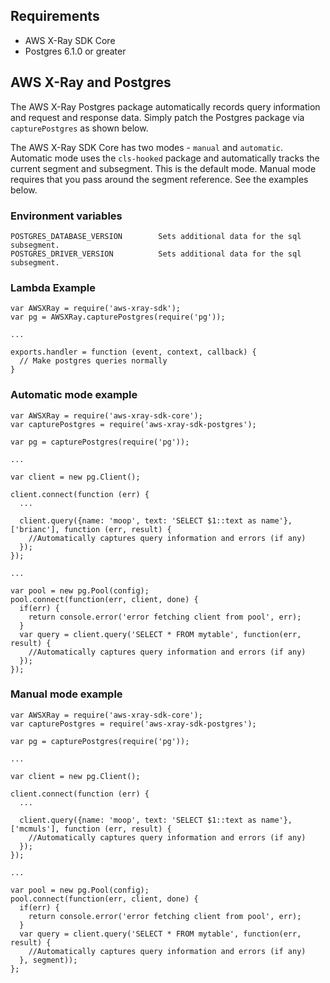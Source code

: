 
## Requirements

* AWS X-Ray SDK Core
* Postgres 6.1.0 or greater

## AWS X-Ray and Postgres

The AWS X-Ray Postgres package automatically records query information and request
and response data. Simply patch the Postgres package via `capturePostgres` as shown below.

The AWS X-Ray SDK Core has two modes - `manual` and `automatic`.
Automatic mode uses the `cls-hooked` package and automatically
tracks the current segment and subsegment. This is the default mode.
Manual mode requires that you pass around the segment reference. See the examples below.

### Environment variables

    POSTGRES_DATABASE_VERSION        Sets additional data for the sql subsegment.
    POSTGRES_DRIVER_VERSION          Sets additional data for the sql subsegment.

### Lambda Example
    var AWSXRay = require('aws-xray-sdk');
    var pg = AWSXRay.capturePostgres(require('pg'));

    ...

    exports.handler = function (event, context, callback) {
      // Make postgres queries normally
    }

### Automatic mode example

    var AWSXRay = require('aws-xray-sdk-core');
    var capturePostgres = require('aws-xray-sdk-postgres');

    var pg = capturePostgres(require('pg'));

    ...

    var client = new pg.Client();

    client.connect(function (err) {
      ...

      client.query({name: 'moop', text: 'SELECT $1::text as name'}, ['brianc'], function (err, result) {
        //Automatically captures query information and errors (if any)
      });
    });

    ...

    var pool = new pg.Pool(config);
    pool.connect(function(err, client, done) {
      if(err) {
        return console.error('error fetching client from pool', err);
      }
      var query = client.query('SELECT * FROM mytable', function(err, result) {
        //Automatically captures query information and errors (if any)
      });
    });

### Manual mode example

    var AWSXRay = require('aws-xray-sdk-core');
    var capturePostgres = require('aws-xray-sdk-postgres');

    var pg = capturePostgres(require('pg'));

    ...

    var client = new pg.Client();

    client.connect(function (err) {
      ...

      client.query({name: 'moop', text: 'SELECT $1::text as name'}, ['mcmuls'], function (err, result) {
        //Automatically captures query information and errors (if any)
      });
    });

    ...

    var pool = new pg.Pool(config);
    pool.connect(function(err, client, done) {
      if(err) {
        return console.error('error fetching client from pool', err);
      }
      var query = client.query('SELECT * FROM mytable', function(err, result) {
        //Automatically captures query information and errors (if any)
      }, segment));
    };
